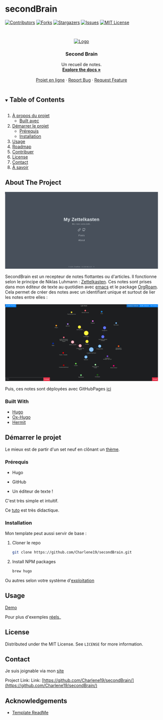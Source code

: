 # secondBrain
<!--
*** Thanks for checking out the Best-README-Template. If you have a suggestion
*** that would make this better, please fork the repo and create a pull request
*** or simply open an issue with the tag "enhancement".
*** Thanks again! Now go create something AMAZING! :D
***
***
***
*** To avoid retyping too much info. Do a search and replace for the following:
*** github_username, repo_name, twitter_handle, email, project_title, project_description
-->



<!-- PROJECT SHIELDS -->
<!--
*** I'm using markdown "reference style" links for readability.
*** Reference links are enclosed in brackets [ ] instead of parentheses ( ).
*** See the bottom of this document for the declaration of the reference variables
*** for contributors-url, forks-url, etc. This is an optional, concise syntax you may use.
*** https://www.markdownguide.org/basic-syntax/#reference-style-links
-->
[![Contributors][contributors-shield]][contributors-url]
[![Forks][forks-shield]][forks-url]
[![Stargazers][stars-shield]][stars-url]
[![Issues][issues-shield]][issues-url]
[![MIT License][license-shield]][license-url]




<!-- PROJECT LOGO -->
<br />
<p align="center">
  <a href="https://github.com/Charlene19/secondeBrain">
    <img src="images/logo.png" alt="Logo" width="80" height="80">
  </a>

  <h3 align="center">Second Brain</h3>

  <p align="center">
    Un recueil de notes.
    <br />
    <a href="https://github.com/Charlene19/secondBrain"><strong>Explore the docs »</strong></a>
    <br />
    <br />
    <a href="https://charlene19.github.io/secondBrain/posts/">Projet en ligne</a>
    ·
    <a href="https://github.com/Charlene19/secondBrain/issues">Report Bug</a>
    ·
    <a href="href="https://github.com/Charlene19/secondeBrain/issues">Request Feature</a>
  </p>
</p>



<!-- TABLE OF CONTENTS -->
<details open="open">
  <summary><h2 style="display: inline-block">Table of Contents</h2></summary>
  <ol>
    <li>
      <a href="#about-the-project">À propos du projet</a>
      <ul>
        <li><a href="#built-with">Built avec</a></li>
      </ul>
    </li>
    <li>
      <a href="#getting-started">Démarrer le projet</a>
      <ul>
        <li><a href="#prerequisites">Prérequis</a></li>
        <li><a href="#installation">Installation</a></li>
      </ul>
    </li>
    <li><a href="#usage">Usage</a></li>
    <li><a href="#roadmap">Roadmap</a></li>
    <li><a href="#contributing">Contribuer</a></li>
    <li><a href="#license">License</a></li>
    <li><a href="#contact">Contact</a></li>
    <li><a href="#acknowledgements">À savoir</a></li>
  </ol>
</details>



<!-- ABOUT THE PROJECT -->
## About The Project

![Product Name Screen Shot](https://github.com/Charlene19/secondBrain/blob/master/static/img/Zettl1.png)

SecondBrain est un recepteur de notes flottantes ou d'articles. Il fonctionne selon le principe de Niklas Luhmann : [Zettelkasten](https://organisologie.com/prise-de-note/#:~:text=Niklas%20Luhmann%20a%20invent%C3%A9%20la%20m%C3%A9thode%20Zettelkasten).
Ces notes sont prises dans mon éditeur de texte au quotidien avec [emacs](https://www.gnu.org/software/emacs/) et le package [OrgRoam](https://github.com/org-roam/org-roam).
Cela permet de créer des notes avec un identifiant unique et surtout de lier les notes entre elles : 

![OrgRoamServer](https://github.com/Charlene19/secondBrain/blob/master/static/img/orgRoamServer.png)

Puis, ces notes sont déployées avec GitHubPages [ici](https://charlene19.github.io/secondBrain/)

### Built With

* [Hugo](https://gohugo.io/)
* [Ox-Hugo](https://ox-hugo.scripter.co/)
* [Hermit](https://themes.gohugo.io/hermit/)


<!-- GETTING STARTED -->
## Démarrer le projet

Le mieux est de partir d'un set neuf en clônant un [thème](https://themes.gohugo.io/).

### Prérequis

* Hugo

* GitHub 

* Un éditeur de texte !

C'est très simple et intuitif. 

Ce [tuto](https://dev.to/usamasubhani/setup-a-blog-with-hugo-and-github-pages-562n) est très didactique. 

### Installation

Mon template peut aussi servir de base :

1. Cloner le repo
   ```sh
   git clone https://github.com/Charlene19/secondBrain.git
   ```
2. Install NPM packages
   ```sh
   brew hugo
   ```
Ou autres selon votre système d'[exploitation](https://gohugo.io/getting-started/installing/) 


<!-- USAGE EXAMPLES -->
## Usage

[Demo](https://charlene19.github.io/secondBrain/)

Pour plus d'exemples [réels](https://ox-hugo.scripter.co/doc/examples/)_



<!-- LICENSE -->
## License

Distributed under the MIT License. See `LICENSE` for more information.



<!-- CONTACT -->
## Contact

Je suis joignable via mon [site](https://charlene19.github.io/)


Project Link:  Link: [https://github.com/Charlene19/secondBrain/](https://github.com/Charlene19/secondBrain/)


<!-- ACKNOWLEDGEMENTS -->
## Acknowledgements

* [Template ReadMe](https://github.com/Charlene19/Best-README-Template/edit/master/README.md)





<!-- MARKDOWN LINKS & IMAGES -->
<!-- https://www.markdownguide.org/basic-syntax/#reference-style-links -->
[contributors-shield]: https://img.shields.io/github/contributors/Charlene19/Best-README-Template.svg?style=for-the-badge
[contributors-url]: https://github.com/Charlene19/secondBrain/graphs/contributors
[forks-shield]: https://img.shields.io/github/forks/Charlene19/Best-README-Template.svg?style=for-the-badge
[forks-url]: https://github.com/Charlene19/secondBrain/network/members
[stars-shield]: https://img.shields.io/github/stars/Charlene19/Best-README-Template.svg?style=for-the-badge
[stars-url]: https://github.com/Charlene19/secondBrain/stargazers
[issues-shield]: https://img.shields.io/github/issues/Charlene19/Best-README-Template.svg?style=for-the-badge
[issues-url]: https://github.com/github_username/repo/issues
[license-shield]: https://img.shields.io/github/license/Charlene19/Best-README-Template.svg?style=for-the-badge
[license-url]: https://github.com/github_username/repo/blob/master/LICENSE.txt

